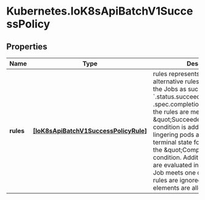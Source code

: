 # Kubernetes.IoK8sApiBatchV1SuccessPolicy

## Properties

Name | Type | Description | Notes
------------ | ------------- | ------------- | -------------
**rules** | [**[IoK8sApiBatchV1SuccessPolicyRule]**](IoK8sApiBatchV1SuccessPolicyRule.md) | rules represents the list of alternative rules for the declaring the Jobs as successful before &#x60;.status.succeeded &gt;&#x3D; .spec.completions&#x60;. Once any of the rules are met, the \&quot;SucceededCriteriaMet\&quot; condition is added, and the lingering pods are removed. The terminal state for such a Job has the \&quot;Complete\&quot; condition. Additionally, these rules are evaluated in order; Once the Job meets one of the rules, other rules are ignored. At most 20 elements are allowed. | 



